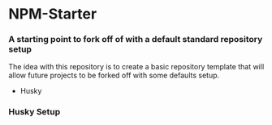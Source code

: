 # NPM-Starter

### A starting point to fork off of with a default standard repository setup
The idea with this repository is to create a basic repository template that will allow future projects to be forked off with some defaults setup.

- Husky

### Husky Setup

   

